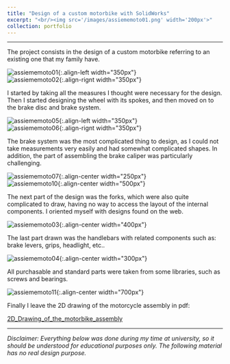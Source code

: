 ```yaml
---
title: "Design of a custom motorbike with SolidWorks"
excerpt: "<br/><img src='/images/assiememoto01.png' width='200px'>"
collection: portfolio
---
```

***  

The project consists in the design of a custom motorbike referring to an existing one that my family have.  

![assiememoto01](/images/assiememoto01.png){:.align-left width="350px"}  
![assiememoto02](/images/assiememoto02.png){:.align-rignt width="350px"}  

I started by taking all the measures I thought were necessary for the design. Then I started designing the wheel with its spokes, and then moved on to the brake disc and brake system.  

![assiememoto05](/images/assiememoto05.png){:.align-left width="350px"}  
![assiememoto06](/images/assiememoto06.png){:.align-rignt width="350px"}  

The brake system was the most complicated thing to design, as I could not take measurements very easily and had somewhat complicated shapes. In addition, the part of assembling the brake caliper was particularly challenging.  

![assiememoto07](/images/assiememoto07.png){:.align-center width="250px"}  
![assiememoto10](/images/assiememoto10.png){:.align-center width="500px"}  

The next part of the design was the forks, which were also quite complicated to draw, having no way to access the layout of the internal components. I oriented myself with designs found on the web.  

![assiememoto03](/images/assiememoto03.png){:.align-center width="400px"}  

The last part drawn was the handlebars with related components such as: brake levers, grips, headlight, etc..  

![assiememoto04](/images/assiememoto04.png){:.align-center width="300px"}  

All purchasable and standard parts were taken from some libraries, such as screws and bearings.  

![assiememoto11](/images/assiememoto11.png){:.align-center width="700px"}  

Finally I leave the 2D drawing of the motorcycle assembly in pdf:  

[2D_Drawing_of_the_motorbike_assembly](/files/Tavolacomplessivo.pdf)  

***

*Disclaimer: Everything below was done during my time at university, so it should be understood for educational purposes only. The following material has no real design purpose.*  

